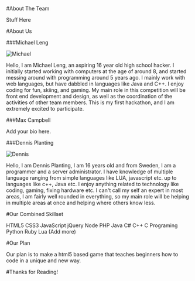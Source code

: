 #About The Team

Stuff Here

#About Us

###Michael Leng

![Michael](https://www.synergi.cc/ProfileSquareMediumJPG.jpg)

Hello, I am Michael Leng, an aspiring 16 year old high school hacker. I initially started working with computers at the age of around 8, and started messing around with programming around 5 years ago. I mainly work with web languages, but have dabbled in languages like Java and C++. I enjoy coding for fun, skiing, and gaming. My main role in this competition will be front end development and design, as well as the coordination of the activities of other team members. This is my first hackathon, and I am extremely excited to participate.

###Max Campbell

Add your bio here.

###Dennis Planting

![Dennis](https://www.dropbox.com/s/4rh7alby1sqxsmn/unicorn2.jpg?dl=0)

Hello, I am Dennis Planting, I am 16 years old and from Sweden, I am a programmer and a server administrator. I have knowledge of multiple language ranging from simple languages like LUA, javascript etc. up to languages like c++, Java etc. I enjoy anything related to technology like coding, gaming, fixing hardware etc. I can't call my self an expert in most areas, I am fairly well rounded in everything, so my main role will be helping in multiple areas at once and helping where others know less.

#Our Combined Skillset

HTML5
CSS3
JavaScript
jQuery
Node
PHP
Java
C#
C++
C Programing
Python
Ruby
Lua
(Add more)

#Our Plan

Our plan is to make a html5 based game that teaches beginners how to code in a unique and new way.

#Thanks for Reading!

